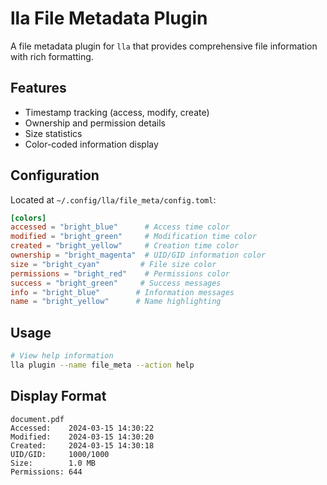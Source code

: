 # lla File Metadata Plugin

A file metadata plugin for `lla` that provides comprehensive file information with rich formatting.

## Features

- Timestamp tracking (access, modify, create)
- Ownership and permission details
- Size statistics
- Color-coded information display

## Configuration

Located at `~/.config/lla/file_meta/config.toml`:

```toml
[colors]
accessed = "bright_blue"      # Access time color
modified = "bright_green"     # Modification time color
created = "bright_yellow"     # Creation time color
ownership = "bright_magenta"  # UID/GID information color
size = "bright_cyan"         # File size color
permissions = "bright_red"    # Permissions color
success = "bright_green"     # Success messages
info = "bright_blue"        # Information messages
name = "bright_yellow"      # Name highlighting
```

## Usage

```bash
# View help information
lla plugin --name file_meta --action help
```

## Display Format

```
document.pdf
Accessed:    2024-03-15 14:30:22
Modified:    2024-03-15 14:30:20
Created:     2024-03-15 14:30:18
UID/GID:     1000/1000
Size:        1.0 MB
Permissions: 644
```
